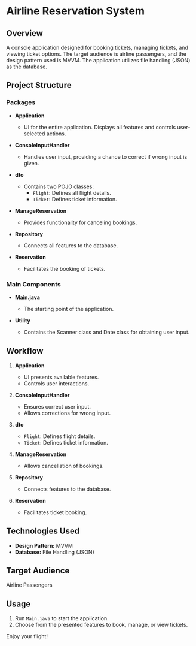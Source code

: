 # Airline Reservation System

## Overview
A console application designed for booking tickets, managing tickets, and viewing ticket options. The target audience is airline passengers, and the design pattern used is MVVM. The application utilizes file handling (JSON) as the database.

## Project Structure

### Packages
- **Application**
  - UI for the entire application. Displays all features and controls user-selected actions.

- **ConsoleInputHandler**
  - Handles user input, providing a chance to correct if wrong input is given.

- **dto**
  - Contains two POJO classes:
    - `Flight`: Defines all flight details.
    - `Ticket`: Defines ticket information.

- **ManageReservation**
  - Provides functionality for canceling bookings.

- **Repository**
  - Connects all features to the database.

- **Reservation**
  - Facilitates the booking of tickets.

### Main Components

- **Main.java**
  - The starting point of the application.

- **Utility**
  - Contains the Scanner class and Date class for obtaining user input.

## Workflow

1. **Application**
   - UI presents available features.
   - Controls user interactions.

2. **ConsoleInputHandler**
   - Ensures correct user input.
   - Allows corrections for wrong input.

3. **dto**
   - `Flight`: Defines flight details.
   - `Ticket`: Defines ticket information.

4. **ManageReservation**
   - Allows cancellation of bookings.

5. **Repository**
   - Connects features to the database.

6. **Reservation**
   - Facilitates ticket booking.

## Technologies Used

- **Design Pattern:** MVVM
- **Database:** File Handling (JSON)

## Target Audience
Airline Passengers

## Usage
1. Run `Main.java` to start the application.
2. Choose from the presented features to book, manage, or view tickets.

Enjoy your flight!
